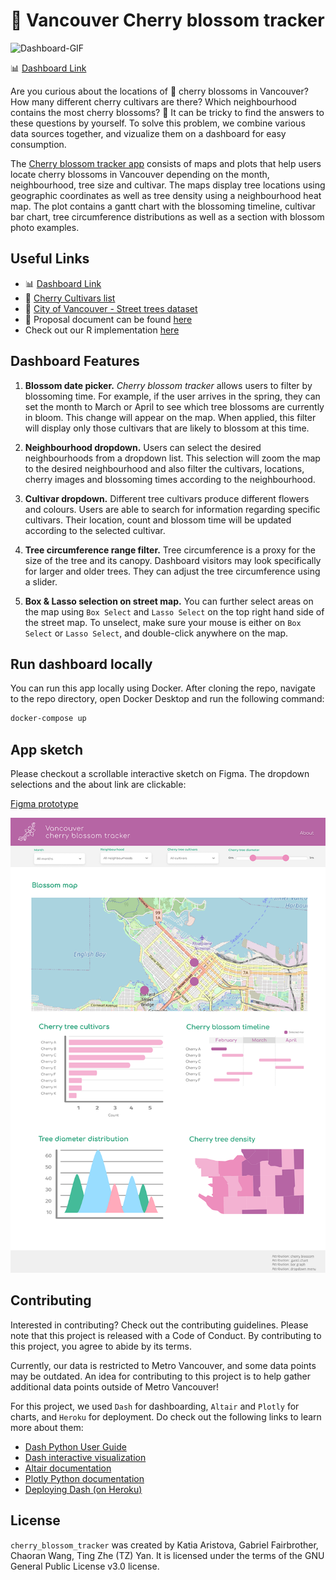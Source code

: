 # 🌸 Vancouver Cherry blossom tracker

![Dashboard-GIF](https://github.com/UBC-MDS/cherry_blossom_tracker/blob/main/data/screen-capture.gif?raw=true)

📊 [Dashboard Link](https://yvrcherryblossomtracker.herokuapp.com/)

Are you curious about the locations of 🌸 cherry blossoms in Vancouver? How many different cherry cultivars are there? Which neighbourhood contains the most cherry blossoms? 🤔 It can be tricky to find the answers to these questions by yourself. To solve this problem, we combine various data sources together, and vizualize them on a dashboard for easy consumption.

The [Cherry blossom tracker app](https://yvrcherryblossomtracker.herokuapp.com/) consists of maps and plots that help users locate cherry blossoms in Vancouver depending on the month, neighbourhood, tree size and cultivar. The maps display tree locations using geographic coordinates as well as tree density using a neighbourhood heat map. The plot contains a gantt chart with the blossoming timeline, cultivar bar chart, tree circumference distributions as well as a section with blossom photo examples.

## Useful Links

* 📊 [Dashboard Link](https://yvrcherryblossomtracker.herokuapp.com/)
* 🌸 [Cherry Cultivars list](https://www.vcbf.ca/education/cherry-cultivars)
* 🌳 [City of Vancouver - Street trees dataset](https://opendata.vancouver.ca/explore/dataset/street-trees/information/?disjunctive.species_name&disjunctive.common_name&disjunctive.height_range_id&disjunctive.on_street&disjunctive.neighbourhood_name)
* 📄 Proposal document can be found [here](https://github.com/UBC-MDS/cherry_blossom_tracker/blob/main/docs/proposal.md)
* Check out our R implementation [here](https://github.com/UBC-MDS/cherry_blossom_tracker_R)

## Dashboard Features

1. **Blossom date picker.** *Cherry blossom tracker* allows users to filter by blossoming time. For example, if the user arrives in the spring, they can set the month to March or April to see which tree blossoms are currently in bloom. This change will appear on the map. When applied, this filter will display only those cultivars that are likely to blossom at this time.

2. **Neighbourhood dropdown.** Users can select the desired neighbourhoods from a dropdown list. This selection will zoom the map to the desired neighbourhood and also filter the cultivars, locations, cherry images and blossoming times according to the neighbourhood.

3. **Cultivar dropdown.** Different tree cultivars produce different flowers and colours. Users are able to search for information regarding specific cultivars. Their location, count and blossom time will be updated according to the selected cultivar.

4. **Tree circumference range filter.** Tree circumference is a proxy for the size of the tree and its canopy. Dashboard visitors may look specifically for larger and older trees. They can adjust the tree circumference using a slider.

5. **Box & Lasso selection on street map.** You can further select areas on the map using `Box Select` and `Lasso Select` on the top right hand side of the street map. To unselect, make sure your mouse is either on `Box Select` or `Lasso Select`, and double-click anywhere on the map.

## Run dashboard locally

You can run this app locally using Docker. After cloning the repo, navigate to the repo directory, open Docker Desktop and run the following
command:

```bash
docker-compose up
```

## App sketch

Please checkout a scrollable interactive sketch on Figma. The dropdown selections and the about link are clickable:

[Figma prototype](https://www.figma.com/proto/wL64Jd85dE2p9KtgRm4SHr/Katia's-mockup?node-id=3%3A86&scaling=scale-down&page-id=0%3A1&starting-point-node-id=3%3A86)

![image](https://raw.githubusercontent.com/UBC-MDS/cherry_blossom_tracker/main/sketch.png)

## Contributing

Interested in contributing? Check out the contributing guidelines. Please note that this project is released with a Code of Conduct. By contributing to this project, you agree to abide by its terms.

Currently, our data is restricted to Metro Vancouver, and some data points may be outdated. An idea for contributing to this project is to help gather additional data points outside of Metro Vancouver!

For this project, we used `Dash` for dashboarding, `Altair` and `Plotly` for charts, and `Heroku` for deployment. Do check out the following links to learn more about them:

* [Dash Python User Guide](https://dash.plotly.com/)
* [Dash interactive visualization](https://dash.plotly.com/interactive-graphing)
* [Altair documentation](https://altair-viz.github.io/index.html)
* [Plotly Python documentation](https://plotly.com/python/)
* [Deploying Dash (on Heroku)](https://dash.plotly.com/deployment)

## License

`cherry_blossom_tracker` was created by Katia Aristova, Gabriel Fairbrother, Chaoran Wang, Ting Zhe (TZ) Yan. It is licensed under the terms of the GNU General Public License v3.0 license.
